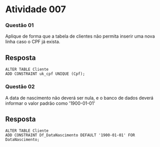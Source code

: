 # Atividade 007

### Questão 01

Aplique de forma que a tabela de clientes não permita inserir uma nova linha caso o CPF já exista.

## Resposta
    ALTER TABLE Cliente
    ADD CONSTRAINT uk_cpf UNIQUE (Cpf);

### Questão 02

A data de nascimento não deverá ser nula, e o banco de dados deverá informar o valor padrão como '1900-01-01'

## Resposta
    ALTER TABLE Cliente
    ADD CONSTRAINT Df_DataNascimento DEFAULT '1900-01-01' FOR DataNascimento;